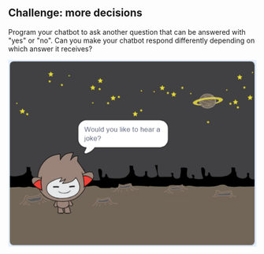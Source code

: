 ## Challenge: more decisions

Program your chatbot to ask another question that can be answered with "yes" or "no". Can you make your chatbot respond differently depending on which answer it receives?

![screenshot](images/chatbot-joke.png)
